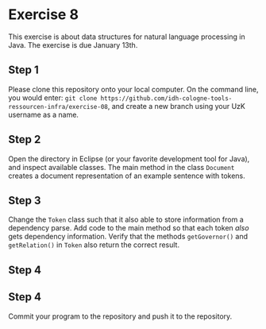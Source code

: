 # Exercise 8

This exercise is about data structures for natural language processing in Java.
The exercise is due January 13th.

## Step 1

Please clone this repository onto your local computer. On the command line, you would enter: `git clone https://github.com/idh-cologne-tools-ressourcen-infra/exercise-08`, and create a new branch using your UzK username as a name.

## Step 2

Open the directory in Eclipse (or your favorite development tool for Java), and inspect available classes. The main method in the class `Document` creates a document representation of an example sentence with tokens.

## Step 3

Change the `Token` class such that it also able to store information from a 
dependency parse. Add code to the main method so that each token *also* gets dependency information. Verify that the methods `getGovernor()` and `getRelation()` in `Token` also return the correct result.

## Step 4




## Step 4

Commit your program to the repository and push it to the repository.